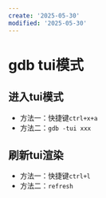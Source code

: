 ```yaml
---
create: '2025-05-30'
modified: '2025-05-30'
---
```


# gdb tui模式

## 进入tui模式

* 方法一：快捷键`ctrl+x+a`
* 方法二：`gdb -tui xxx`

## 刷新tui渲染

* 方法一：快捷键`ctrl+l`
* 方法二：`refresh`